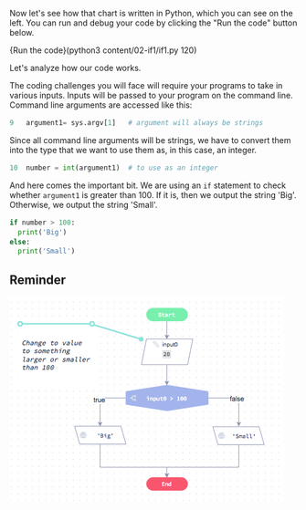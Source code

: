Now let's see how that chart is written in Python, which you can see on the left. You can run and debug your code by clicking the "Run the code" button below.

{Run the code}(python3 content/02-if1/if1.py 120)

Let's analyze how our code works.

The coding challenges you will face will require your programs to take in various inputs. Inputs will be passed to your program on the command line. Command line arguments are accessed like this:

```python
9   argument1= sys.argv[1]   # argument will always be strings
```

Since all command line arguments will be strings, we have to convert them into the type that we want to use them as, in this case, an integer.

```python
10  number = int(argument1)  # to use as an integer
```


And here comes the important bit. We are using an `if` statement to check whether `argument1` is greater than 100. If it is, then we output the string 'Big'. Otherwise, we output the string 'Small'.

```python
if number > 100:
  print('Big')
else:
  print('Small')
```

## Reminder

![](.guides/img/simple-if.png
)